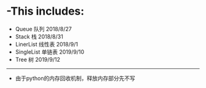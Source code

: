 # -This includes:
- Queue 队列 2018/8/27
- Stack  栈 2018/8/31
- LinerList 线性表 2018/9/1
- SingleList 单链表 2019/9/10
- Tree 树 2019/9/12


--------------------------------------
- 由于python的内存回收机制，释放内存部分先不写

